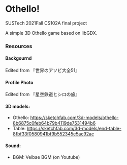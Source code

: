 # Othello!
SUSTech 2021Fall CS102A final project

A simple 3D Othello game based on libGDX.

### Resources
#### Backgournd
Edited from 『世界のアソビ大全51』
#### Profile Photo
Edited from 『星空鉄道とシロの旅』
#### 3D models:
- Othello: https://sketchfab.com/3d-models/othello-8b6875c0feb64b79b4119de7531494b6
- Table: https://sketchfab.com/3d-models/end-table-8fbf33f0580941bf9b552345e5ac92ac  
#### Sound:
- BGM: Veibae BGM (on Youtube)
